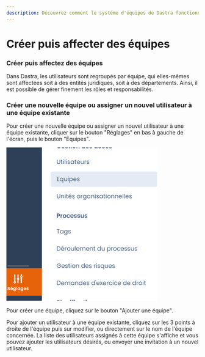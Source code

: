 ```yaml
---
description: Découvrez comment le système d'équipes de Dastra fonctionne.
---
```


# Créer puis affecter des équipes

### Créer puis affectez des équipes

Dans Dastra, les utilisateurs sont regroupés par équipe, qui elles-mêmes sont affectées soit à des entités juridiques, soit à des départements. Ainsi, il est possible de gérer finement les rôles et responsabilités.

### Créer une nouvelle équipe ou assigner un nouvel utilisateur à une équipe existante

Pour créer une nouvelle équipe ou assigner un nouvel utilisateur à une équipe existante, cliquer sur le bouton "Réglages" en bas à gauche de l'écran, puis le bouton "Equipes".

![Les boutons d'accès aux équipes](<../../.gitbook/assets/image (253) (1) (1) (1) (1).png>)



Pour créer une équipe, cliquez sur le bouton "Ajouter une équipe".

Pour ajouter un utilisateur à une équipe existante, cliquez sur les 3 points à droite de l'équipe puis sur modifier, ou directement sur le nom de l'équipe concernée. La liste des utilisateurs assignés à cette équipe s'affiche et vous pouvez ajouter les utilisateurs désirés, ou envoyer une invitation à un nouvel utilisateur.





